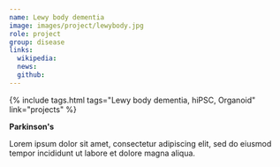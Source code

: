 ```yaml
---
name: Lewy body dementia
image: images/project/lewybody.jpg
role: project
group: disease
links:
  wikipedia:
  news:
  github:
---
```


{%
  include tags.html
  tags="Lewy body dementia, hiPSC, Organoid"
  link="projects"
%}

<strong>Parkinson's</strong>

Lorem ipsum dolor sit amet, consectetur adipiscing elit, sed do eiusmod tempor incididunt ut labore et dolore magna aliqua.
